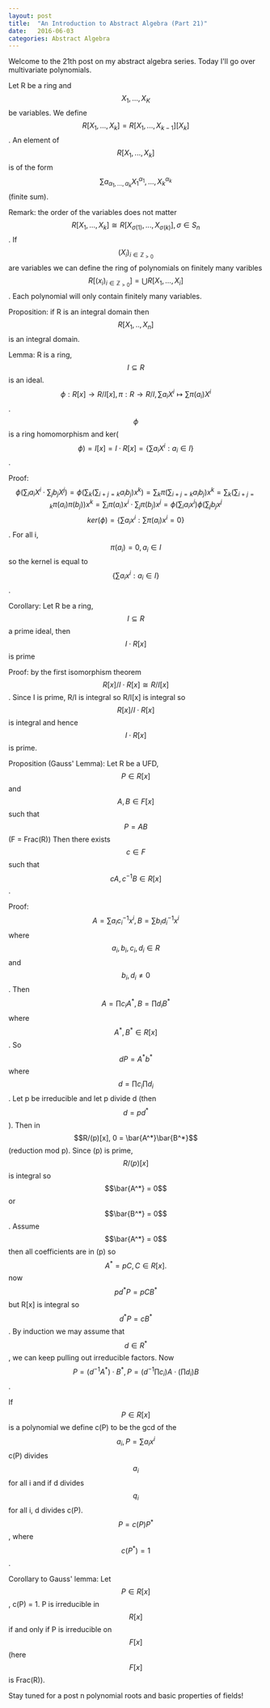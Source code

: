 ```yaml
---
layout: post
title:  "An Introduction to Abstract Algebra (Part 21)"
date:   2016-06-03
categories: Abstract Algebra
---
```


Welcome to the 21th post on my abstract algebra series. Today I'll go over multivariate polynomials.

Let R be a ring and $$X_1, ..., X_K$$ be variables. We define $$R[X_1,...,X_k] = R[X_1,...,X_{k-1}][X_k]$$. An element of $$R[X_1,...,X_k]$$ is of the form $$\sum a_{\alpha_1,...,\alpha_k}X_1^{\alpha_1},...,X_k^{\alpha_k}$$ (finite sum).

Remark: the order of the variables does not matter $$R[X_1, ..., X_k] \cong R[X_{\sigma(1)},...,X_{\sigma(k)}], \sigma \in S_n$$. If $$(X_i)_{i \in \mathbb{Z}_{>0}}$$ are variables we can define the ring of polynomials on finitely many varibles $$R[(x_i)_{i \in \mathbb{Z}_{>0}}] = \bigcup R[X_1,...,X_i]$$. Each polynomial will only contain finitely many variables.

Proposition: if R is an integral domain then $$R[X_1,..,X_n]$$ is an integral domain.

Lemma: R is a ring, $$I \subseteq R$$ is an ideal. $$\phi: R[x] \rightarrow R/I[x], \pi: R \rightarrow R/I, \sum a_iX^i \mapsto \sum \pi(a_i)X^i$$. $$\phi$$ is a ring homomorphism and ker($$\phi) = I[x] = I \cdot R[x] = \{ \sum a_iX^i: a_i \in I\}$$.

Proof: $$\phi(\sum_i a_i X^i \cdot \sum_j b_j X^j) = \phi (\sum_k(\sum_{i+j = k}a_ib_j)x^k) = \sum_k \pi(\sum_{i+j = k}a_ib_j)x^k = \sum_k(\sum_{i+j=k}\pi(a_i)\pi(b_j))x^k = \sum_i\pi(a_i)x^i \cdot \sum_j \pi(b_j)x^j = \phi(\sum_i a_ix^i)\phi(\sum_j b_jx^j$$ $$ker(\phi) = \{\sum a_ix^i : \sum \pi(a_i) x^i =0\}$$. For all i, $$\pi(a_i) = 0, a_i \in I$$ so the kernel is equal to $$\{\sum a_ix^i : a_i \in I \}$$.

Corollary: Let R be a ring, $$I \subseteq R$$ a prime ideal, then $$I \cdot R[x]$$ is prime

Proof: by the first isomorphism theorem $$R[x]/I \cdot R[x] \cong R/I[x]$$. Since I is prime, R/I is integral so R/I[x] is integral so $$R[x]/I \cdot R[x]$$ is integral and hence $$I \cdot R[x]$$ is prime.

Proposition (Gauss' Lemma): Let R be a UFD, $$P \in R[x]$$ and $$A, B \in F[x]$$ such that $$P = AB$$ (F = Frac(R)) Then there exists $$c \in F$$ such that $$cA, c^{-1}B \in R[x]$$.

Proof: $$A = \sum a_i c_i^{-1}x^i, B = \sum b_i d_i^{-1}x^i$$ where $$a_i, b_i, c_i, d_i \in R$$ and $$b_i, d_i \neq 0$$. Then $$A = \prod c_i A^*, B = \prod d_i B^*$$ where $$A^*, B^* \in R[x]$$. So $$dP = A^*b^*$$ where $$d = \prod c_i \prod d_i$$. Let p be irreducible and let p divide d (then $$d = pd^*$$). Then in $$R/(p)[x], 0 = \bar{A^*}\bar{B^*}$$ (reduction mod p). Since (p) is prime, $$R/(p)[x]$$ is integral so $$\bar{A^*} = 0$$ or $$\bar{B^*} = 0$$. Assume $$\bar{A^*} = 0$$ then all coefficients are in (p) so $$A^* = pC, C \in R[x].$$ now $$pd^*P=pCB^*$$ but R[x] is integral so $$d^*P = cB^*$$. By induction we may assume that $$d \in R^*$$, we can keep pulling out irreducible factors. Now $$P = (d^{-1}A^*)\cdot B^*, P = (d^{-1}\prod c_i)A \cdot (\prod d_i)B$$.

If $$P \in R[x]$$ is a polynomial we define c(P) to be the gcd of the $$a_i, P = \sum a_ix^i$$ c(P) divides $$a_i$$ for all i and if d divides $$q_i$$ for all i, d divides c(P). $$P = c(P)P^*$$, where $$c(P^*) =1$$.

Corollary to Gauss' lemma: Let $$P \in R[x]$$, c(P) = 1. P is irreducible in $$R[x]$$ if and only if P is irreducible on $$F[x]$$ (here $$F[x]$$ is Frac(R)).

Stay tuned for a post n polynomial roots and basic properties of fields! 
